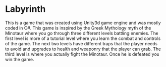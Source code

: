 # Labyrinth
This is a game that was created using Unity3d game engine and was mostly coded in C#. This game is inspired by the Greek Mythology myth of the Minotaur where you go through three different levels battling enemies. The first level is more of a tutorial level where you learn the combat and controls of the game. The next two levels have different traps that the player needs to avoid and upgrades to health and weaponry that the player can grab. The third level is where you actually fight the Minotaur. Once he is defeated you win the game.

